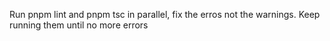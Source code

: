 Run pnpm lint and pnpm tsc in parallel, fix the erros not the warnings. Keep running them until no more errors
